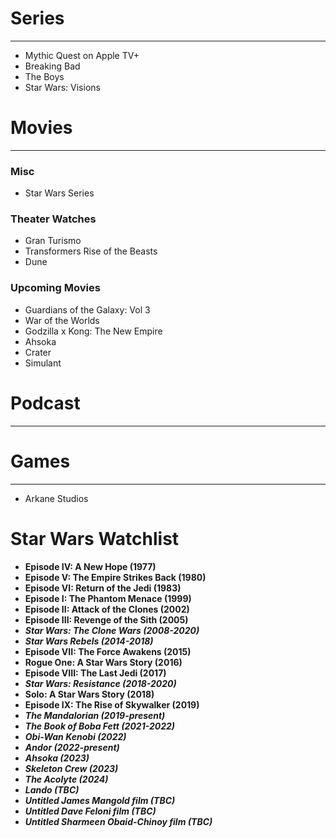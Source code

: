 # Series
---
- Mythic Quest on Apple TV+
- Breaking Bad
- The Boys
- Star Wars: Visions
# Movies
---
### Misc
- Star Wars Series
### Theater Watches
- Gran Turismo
- Transformers Rise of the Beasts 
- Dune
### Upcoming Movies
- Guardians of the Galaxy: Vol 3
- War of the Worlds
- Godzilla x Kong: The New Empire
- Ahsoka
- Crater
- Simulant



# Podcast
---

# Games
---
- Arkane Studios



# Star Wars Watchlist

-   **Episode IV: A New Hope (1977)**
-   **Episode V: The Empire Strikes Back (1980)**
-   **Episode VI: Return of the Jedi (1983)**
-   **Episode I: The Phantom Menace (1999)**
-   **Episode II: Attack of the Clones (2002)**
-   **Episode III: Revenge of the Sith (2005)**
-   _**Star Wars: The Clone Wars (2008-2020)**_
-   _**Star Wars Rebels (2014-2018)**_
-   **Episode VII: The Force Awakens (2015)**
-   **Rogue One: A Star Wars Story (2016)**
-   **Episode VIII: The Last Jedi (2017)**
-   _**Star Wars: Resistance (2018-2020)**_
-   **Solo: A Star Wars Story (2018)**
-   **Episode IX: The Rise of Skywalker (2019)**
-   _**The Mandalorian (2019-present)**_
-   _**The Book of Boba Fett (2021-2022)**_
-   _**Obi-Wan Kenobi (2022)**_
-   _**Andor (2022-present)**_
-   _**Ahsoka (2023)**_
-   _**Skeleton Crew (2023)**_
-   _**The Acolyte (2024)**_
-   _**Lando (TBC)**_
-   _**Untitled James Mangold film (TBC)**_
-   _**Untitled Dave Feloni film (TBC)**_
-   _**Untitled Sharmeen Obaid-Chinoy film (TBC)**_